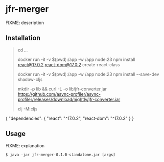 # jfr-merger

FIXME: description

## Installation

> cd ...
> 
> docker run -it -v $(pwd):/app -w /app node:23 npm install react@17.0.2 react-dom@17.0.2 create-react-class
> 
> docker run -it -v $(pwd):/app -w /app node:23 npm install --save-dev shadow-cljs
> 
> mkdir -p lib && curl -L -o lib/jfr-converter.jar https://github.com/async-profiler/async-profiler/releases/download/nightly/jfr-converter.jar
> 
> clj -M:cljs

{
    "dependencies": {
        "react": "^17.0.2",
        "react-dom": "^17.0.2"
    }
}

## Usage

FIXME: explanation

    $ java -jar jfr-merger-0.1.0-standalone.jar [args]
